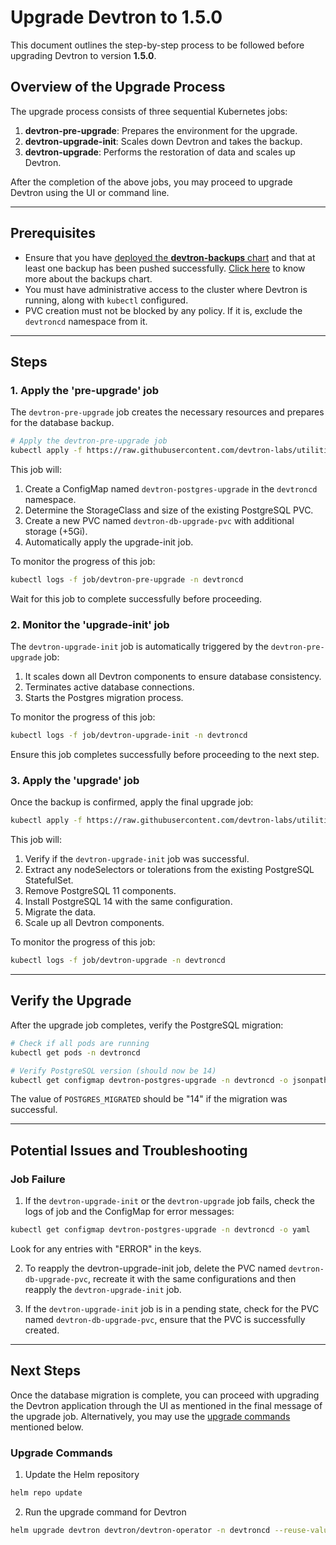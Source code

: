 # Upgrade Devtron to 1.5.0

This document outlines the step-by-step process to be followed before upgrading Devtron to version **1.5.0**.

## Overview of the Upgrade Process

The upgrade process consists of three sequential Kubernetes jobs:

1. **devtron-pre-upgrade**: Prepares the environment for the upgrade.
2. **devtron-upgrade-init**: Scales down Devtron and takes the backup.
3. **devtron-upgrade**: Performs the restoration of data and scales up Devtron.

After the completion of the above jobs, you may proceed to upgrade Devtron using the UI or command line.

---

## Prerequisites

* Ensure that you have [deployed the **devtron-backups** chart](../install/devtron-backup.md) and that at least one backup has been pushed successfully. [Click here](https://github.com/devtron-labs/charts/blob/main/charts/devtron-backups/README.md) to know more about the backups chart.
* You must have administrative access to the cluster where Devtron is running, along with `kubectl` configured.
* PVC creation must not be blocked by any policy. If it is, exclude the `devtroncd` namespace from it.

---

## Steps

### 1. Apply the 'pre-upgrade' job

The `devtron-pre-upgrade` job creates the necessary resources and prepares for the database backup.

```bash
# Apply the devtron-pre-upgrade job
kubectl apply -f https://raw.githubusercontent.com/devtron-labs/utilities/refs/heads/main/scripts/postgres-upgrade/devtron-pre-upgrade.yaml
```

This job will:
1. Create a ConfigMap named `devtron-postgres-upgrade` in the `devtroncd` namespace.
2. Determine the StorageClass and size of the existing PostgreSQL PVC.
3. Create a new PVC named `devtron-db-upgrade-pvc` with additional storage (+5Gi).
4. Automatically apply the upgrade-init job.

To monitor the progress of this job:

```bash
kubectl logs -f job/devtron-pre-upgrade -n devtroncd
```

Wait for this job to complete successfully before proceeding.


### 2. Monitor the 'upgrade-init' job

The `devtron-upgrade-init` job is automatically triggered by the `devtron-pre-upgrade` job:
1. It scales down all Devtron components to ensure database consistency.
2. Terminates active database connections.
3. Starts the Postgres migration process.

To monitor the progress of this job:

```bash
kubectl logs -f job/devtron-upgrade-init -n devtroncd
```

Ensure this job completes successfully before proceeding to the next step.


### 3. Apply the 'upgrade' job

Once the backup is confirmed, apply the final upgrade job:

```bash
kubectl apply -f https://raw.githubusercontent.com/devtron-labs/utilities/refs/heads/main/scripts/postgres-upgrade/devtron-upgrade.yaml
```

This job will:
1. Verify if the `devtron-upgrade-init` job was successful.
2. Extract any nodeSelectors or tolerations from the existing PostgreSQL StatefulSet.
3. Remove PostgreSQL 11 components.
4. Install PostgreSQL 14 with the same configuration.
5. Migrate the data.
6. Scale up all Devtron components.

To monitor the progress of this job:

```bash
kubectl logs -f job/devtron-upgrade -n devtroncd
```

---

## Verify the Upgrade

After the upgrade job completes, verify the PostgreSQL migration:

```bash
# Check if all pods are running
kubectl get pods -n devtroncd

# Verify PostgreSQL version (should now be 14)
kubectl get configmap devtron-postgres-upgrade -n devtroncd -o jsonpath="{.data.POSTGRES_MIGRATED}"
```

The value of `POSTGRES_MIGRATED` should be "14" if the migration was successful.

---

## Potential Issues and Troubleshooting

### Job Failure

1. If the `devtron-upgrade-init` or the `devtron-upgrade` job fails, check the logs of job and the ConfigMap for error messages:

```bash
kubectl get configmap devtron-postgres-upgrade -n devtroncd -o yaml
```

Look for any entries with "ERROR" in the keys.

2. To reapply the devtron-upgrade-init job, delete the PVC named `devtron-db-upgrade-pvc`, recreate it with the same configurations and then reapply the `devtron-upgrade-init` job.

3. If the `devtron-upgrade-init` job is in a pending state, check for the PVC named `devtron-db-upgrade-pvc`, ensure that the PVC is successfully created.

---

## Next Steps

Once the database migration is complete, you can proceed with upgrading the Devtron application through the UI as mentioned in the final message of the upgrade job. Alternatively, you may use the [upgrade commands](#upgrade-commands) mentioned below.

### Upgrade Commands

1. Update the Helm repository

```bash
helm repo update
```

2. Run the upgrade command for Devtron

```bash
helm upgrade devtron devtron/devtron-operator -n devtroncd --reuse-values -f https://raw.githubusercontent.com/devtron-labs/devtron/refs/tags/v1.5.1/charts/devtron/devtron-bom.yaml --version 0.22.92
```
